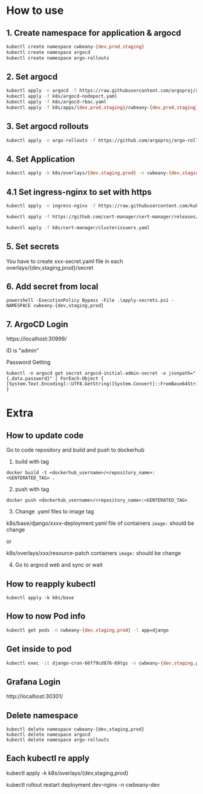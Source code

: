# How to use

## 1. Create namespace for application & argocd

```bash
kubectl create namespace cwbeany-{dev,prod,staging}
kubectl create namespace argocd
kubectl create namespace argo-rollouts
```

## 2. Set argocd

```bash
kubectl apply -n argocd -f https://raw.githubusercontent.com/argoproj/argo-cd/stable/manifests/install.yaml
kubectl apply -f k8s/argocd-nodeport.yaml
kubectl apply -f k8s/argocd-rbac.yaml
kubectl apply -f k8s/apps/{dev,prod,staging}/cwbeany-{dev,prod,staging}.yaml -n argocd
```

## 3. Set argocd rollouts

```bash
kubectl apply -n argo-rollouts -f https://github.com/argoproj/argo-rollouts/releases/latest/download/install.yaml
```

## 4. Set Application

```bash
kubectl apply -k k8s/overlays/{dev,staging,prod} -n cwbeany-{dev,staging,prod}
```

## 4.1 Set ingress-nginx to set with https

```bash
kubectl apply -n ingress-nginx -f https://raw.githubusercontent.com/kubernetes/ingress-nginx/main/deploy/static/provider/cloud/deploy.yaml
```

```bash
kubectl apply -f https://github.com/cert-manager/cert-manager/releases/latest/download/cert-manager.yaml
```

```bash
kubectl apply -f k8s/cert-manager/clusterissuers.yaml
```

## 5. Set secrets

You have to create xxx-secret.yaml file in each overlays/{dev,staging,prod}/secret

## 6. Add secret from local

```
powershell -ExecutionPolicy Bypass -File .\apply-secrets.ps1 -NAMESPACE cwbeany-{dev,staging,prod}
```

## 7. ArgoCD Login

https://localhost:30999/

ID is "admin"

Password Getting

```
kubectl -n argocd get secret argocd-initial-admin-secret -o jsonpath="{.data.password}" | ForEach-Object { [System.Text.Encoding]::UTF8.GetString([System.Convert]::FromBase64String($_)) }
```

# Extra

## How to update code

Go to code repository and build and push to dockerhub

1. build with tag

```shell
docker build -t <dockerhub_username>/<repository_name>:<GENTERATED_TAG> .
```

2. push with tag

```shell
docker push <dockerhub_username>/<repository_name>:<GENTERATED_TAG>
```

3. Change .yaml files to image tag

k8s/base/django/xxxx-deployment.yaml file of containers `image:` should be change

or

k8s/overlays/xxx/resource-patch containers `image:` should be change

4. Go to argocd web and sync or wait

## How to reapply kubectl

```
kubectl apply -k k8s/base
```


## How to now Pod info

```bash
kubectl get pods -n cwbeany-{dev,staging,prod} -l app=django
```

## Get inside to pod

```bash
kubectl exec -it django-cron-66f79cd876-69tgs -n cwbeany-{dev,staging,prod} -- bash
```

## Grafana Login

http://localhost:30301/


## Delete namespace

```
kubectl delete namespace cwbeany-{dev,staging,prod}
kubectl delete namespace argocd
kubectl delete namespace argo-rollouts
```

## Each kubectl re apply

kubectl apply -k k8s/overlays/{dev,staging,prod}

kubectl rollout restart deployment dev-nginx -n cwbeany-dev